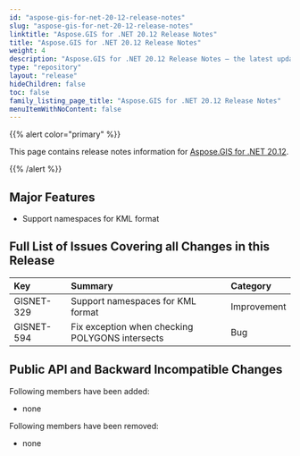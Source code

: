 ```yaml
---
id: "aspose-gis-for-net-20-12-release-notes"
slug: "aspose-gis-for-net-20-12-release-notes"
linktitle: "Aspose.GIS for .NET 20.12 Release Notes"
title: "Aspose.GIS for .NET 20.12 Release Notes"
weight: 4
description: "Aspose.GIS for .NET 20.12 Release Notes – the latest updates and fixes."
type: "repository"
layout: "release"
hideChildren: false
toc: false
family_listing_page_title: "Aspose.GIS for .NET 20.12 Release Notes"
menuItemWithNoContent: false
---
```


{{% alert color="primary" %}} 

This page contains release notes information for [Aspose.GIS for .NET 20.12](https://www.nuget.org/packages/Aspose.GIS/20.12.0).

{{% /alert %}} 
## **Major Features**
- Support namespaces for KML format
## **Full List of Issues Covering all Changes in this Release**

|**Key**|**Summary**|**Category**|
| :- | :- | :- |
|GISNET-329|Support namespaces for KML format|Improvement|
|GISNET-594|Fix exception when checking POLYGONS intersects|Bug|
## **Public API and Backward Incompatible Changes**
Following members have been added:

- none

Following members have been removed:
- none